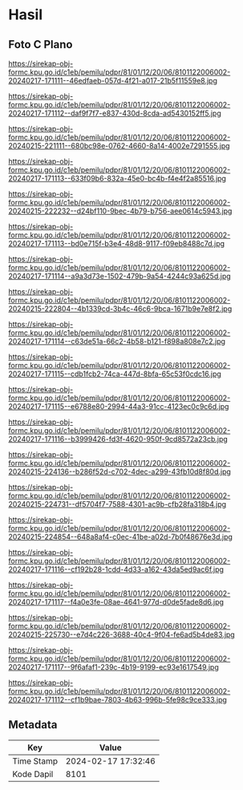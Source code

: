 # Hasil

## Foto C Plano

https://sirekap-obj-formc.kpu.go.id/c1eb/pemilu/pdpr/81/01/12/20/06/8101122006002-20240217-171111--46edfaeb-057d-4f21-a017-21b5f11559e8.jpg

https://sirekap-obj-formc.kpu.go.id/c1eb/pemilu/pdpr/81/01/12/20/06/8101122006002-20240217-171112--daf9f7f7-e837-430d-8cda-ad5430152ff5.jpg

https://sirekap-obj-formc.kpu.go.id/c1eb/pemilu/pdpr/81/01/12/20/06/8101122006002-20240215-221111--680bc98e-0762-4660-8a14-4002e7291555.jpg

https://sirekap-obj-formc.kpu.go.id/c1eb/pemilu/pdpr/81/01/12/20/06/8101122006002-20240217-171113--633f09b6-832a-45e0-bc4b-f4e4f2a85516.jpg

https://sirekap-obj-formc.kpu.go.id/c1eb/pemilu/pdpr/81/01/12/20/06/8101122006002-20240215-222232--d24bf110-9bec-4b79-b756-aee0614c5943.jpg

https://sirekap-obj-formc.kpu.go.id/c1eb/pemilu/pdpr/81/01/12/20/06/8101122006002-20240217-171113--bd0e715f-b3e4-48d8-9117-f09eb8488c7d.jpg

https://sirekap-obj-formc.kpu.go.id/c1eb/pemilu/pdpr/81/01/12/20/06/8101122006002-20240217-171114--a9a3d73e-1502-479b-9a54-4244c93a625d.jpg

https://sirekap-obj-formc.kpu.go.id/c1eb/pemilu/pdpr/81/01/12/20/06/8101122006002-20240215-222804--4b1339cd-3b4c-46c6-9bca-1671b9e7e8f2.jpg

https://sirekap-obj-formc.kpu.go.id/c1eb/pemilu/pdpr/81/01/12/20/06/8101122006002-20240217-171114--c63de51a-66c2-4b58-b121-f898a808e7c2.jpg

https://sirekap-obj-formc.kpu.go.id/c1eb/pemilu/pdpr/81/01/12/20/06/8101122006002-20240217-171115--cdb1fcb2-74ca-447d-8bfa-65c53f0cdc16.jpg

https://sirekap-obj-formc.kpu.go.id/c1eb/pemilu/pdpr/81/01/12/20/06/8101122006002-20240217-171115--e6788e80-2994-44a3-91cc-4123ec0c9c6d.jpg

https://sirekap-obj-formc.kpu.go.id/c1eb/pemilu/pdpr/81/01/12/20/06/8101122006002-20240217-171116--b3999426-fd3f-4620-950f-9cd8572a23cb.jpg

https://sirekap-obj-formc.kpu.go.id/c1eb/pemilu/pdpr/81/01/12/20/06/8101122006002-20240215-224136--b286f52d-c702-4dec-a299-43fb10d8f80d.jpg

https://sirekap-obj-formc.kpu.go.id/c1eb/pemilu/pdpr/81/01/12/20/06/8101122006002-20240215-224731--df5704f7-7588-4301-ac9b-cfb28fa318b4.jpg

https://sirekap-obj-formc.kpu.go.id/c1eb/pemilu/pdpr/81/01/12/20/06/8101122006002-20240215-224854--648a8af4-c0ec-41be-a02d-7b0f48676e3d.jpg

https://sirekap-obj-formc.kpu.go.id/c1eb/pemilu/pdpr/81/01/12/20/06/8101122006002-20240217-171116--cf192b28-1cdd-4d33-a162-43da5ed9ac6f.jpg

https://sirekap-obj-formc.kpu.go.id/c1eb/pemilu/pdpr/81/01/12/20/06/8101122006002-20240217-171117--f4a0e3fe-08ae-4641-977d-d0de5fade8d6.jpg

https://sirekap-obj-formc.kpu.go.id/c1eb/pemilu/pdpr/81/01/12/20/06/8101122006002-20240215-225730--e7d4c226-3688-40c4-9f04-fe6ad5b4de83.jpg

https://sirekap-obj-formc.kpu.go.id/c1eb/pemilu/pdpr/81/01/12/20/06/8101122006002-20240217-171117--9f6afaf1-239c-4b19-9199-ec93e1617549.jpg

https://sirekap-obj-formc.kpu.go.id/c1eb/pemilu/pdpr/81/01/12/20/06/8101122006002-20240217-171112--cf1b9bae-7803-4b63-996b-5fe98c9ce333.jpg


## Metadata

| Key        | Value               |
| ---------- | ------------------- |
| Time Stamp | 2024-02-17 17:32:46 |
| Kode Dapil | 8101                |




